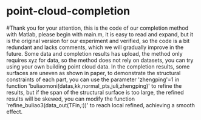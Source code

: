 # point-cloud-completion
#Thank you for your attention, this is the code of our completion method with Matlab, please begin with main.m, it is easy to read and expand,  but it is the original version for our experiment and verified, so the code is a bit redundant and lacks comments, which we will gradually improve in the future.
Some data and completion results has upload, the method only requires xyz for data, so the method does not rely on datasets, you can try using your own building point cloud data. In the completion results, some surfaces are uneven as shown in paper, to demonstrate the structural constraints of each part, you can use the parameter 'zhengping'=1 in function 'buliaomoni(datas,kk,normal_pts,juli,zhengping)' to refine the results, but if the span of the structural surface is too large, the refined results will be skewed, you can modify the function 'refine_buliao3(data_out(TFin,:))' to reach local refined, achieving a smooth effect.
